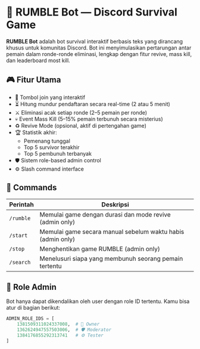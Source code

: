 # 🤖 RUMBLE Bot — Discord Survival Game

**RUMBLE Bot** adalah bot survival interaktif berbasis teks yang dirancang khusus untuk komunitas Discord. Bot ini menyimulasikan pertarungan antar pemain dalam ronde-ronde eliminasi, lengkap dengan fitur revive, mass kill, dan leaderboard most kill.

## 🎮 Fitur Utama

- 🔘 Tombol join yang interaktif
- ⏳ Hitung mundur pendaftaran secara real-time (2 atau 5 menit)
- ⚔️ Eliminasi acak setiap ronde (2–5 pemain per ronde)
- 💀 Event Mass Kill (5–15% pemain terbunuh secara misterius)
- ♻️ Revive Mode (opsional, aktif di pertengahan game)
- 🏆 Statistik akhir:
  - Pemenang tunggal
  - Top 5 survivor terakhir
  - Top 5 pembunuh terbanyak
- 🛡️ Sistem role-based admin control
- ⚙️ Slash command interface

## 📜 Commands

| Perintah        | Deskripsi                                                                 |
|-----------------|---------------------------------------------------------------------------|
| `/rumble`       | Memulai game dengan durasi dan mode revive (admin only)                  |
| `/start`        | Memulai game secara manual sebelum waktu habis (admin only)              |
| `/stop`         | Menghentikan game RUMBLE (admin only)                                     |
| `/search`       | Menelusuri siapa yang membunuh seorang pemain tertentu                   |

## 🔐 Role Admin

Bot hanya dapat dikendalikan oleh user dengan role ID tertentu. Kamu bisa atur di bagian berikut:

```python
ADMIN_ROLE_IDS = [
    1381509311024337008,  # 👑 Owner
    1362624947557503006,  # 🛡️ Moderator
    1384176855292313741   # ⚙️ Tester
]
